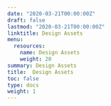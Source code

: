```yaml
---
date: "2020-03-21T00:00:00Z"
draft: false
lastmod: "2020-03-21T00:00:00Z"
linktitle: Design Assets
menu:
  resources:
    name: Design Assets
    weight: 20
summary: Design Assets
title:  Design Assets
toc: false
type: docs
weight: 1
---
```


